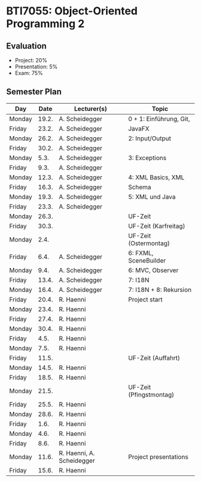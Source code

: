 ﻿# BTI7055: Object-Oriented Programming 2

## Evaluation

* Project: 20%
* Presentation: 5%
* Exam: 75%

## Semester Plan

| Day    | Date  | Lecturer(s)    | Topic                  |
| -------|-------|----------------|------------------------|
| Monday | 19.2. | A. Scheidegger | 0 + 1: Einführung, Git,|
| Friday | 23.2. | A. Scheidegger |    JavaFX              |
| Monday | 26.2. | A. Scheidegger | 2: Input/Output        |
| Friday | 30.2. | A. Scheidegger |                        |
| Monday |  5.3. | A. Scheidegger | 3: Exceptions          |
| Friday |  9.3. | A. Scheidegger |                        |
| Monday | 12.3. | A. Scheidegger | 4: XML Basics, XML     |
| Friday | 16.3. | A. Scheidegger |    Schema              |
| Monday | 19.3. | A. Scheidegger | 5: XML und Java        |
| Friday | 23.3. | A. Scheidegger |                        |
| Monday | 26.3. |                | UF-Zeit                |
| Friday | 30.3. |                | UF-Zeit (Karfreitag)   |
| Monday |  2.4. |                | UF-Zeit (Ostermontag)  |
| Friday |  6.4. | A. Scheidegger | 6: FXML, SceneBuilder  |
| Monday |  9.4. | A. Scheidegger | 6: MVC, Observer       |
| Friday | 13.4. | A. Scheidegger | 7: I18N                |
| Monday | 16.4. | A. Scheidegger | 7: I18N + 8: Rekursion |
| Friday | 20.4. | R. Haenni      | Project start          |
| Monday | 23.4. | R. Haenni      |                        |
| Friday | 27.4. | R. Haenni      |                        |
| Monday | 30.4. | R. Haenni      |                        |
| Friday |  4.5. | R. Haenni      |                        |
| Monday |  7.5. | R. Haenni      |                        |
| Friday | 11.5. |                | UF-Zeit (Auffahrt)     |
| Monday | 14.5. | R. Haenni      |                        |
| Friday | 18.5. | R. Haenni      |                        |
| Monday | 21.5. |                | UF-Zeit (Pfingstmontag)|
| Friday | 25.5. | R. Haenni      |                        |
| Monday | 28.6. | R. Haenni      |                        |
| Friday |  1.6. | R. Haenni      |                        |
| Monday |  4.6. | R. Haenni      |                        |
| Friday |  8.6. | R. Haenni      |                        |
| Monday | 11.6. | R. Haenni, A. Scheidegger | Project presentations  |
| Friday | 15.6. | R. Haenni      |                        |
